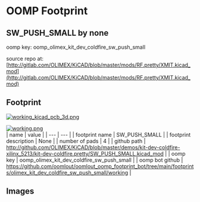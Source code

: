 # OOMP Footprint  
## SW_PUSH_SMALL  by none  
  
oomp key: oomp_olimex_kit_dev_coldfire_sw_push_small  
  
source repo at: [http://gitlab.com/OLIMEX/KiCAD/blob/master/mods/RF.pretty/XMIT.kicad_mod](http://gitlab.com/OLIMEX/KiCAD/blob/master/mods/RF.pretty/XMIT.kicad_mod)  
## Footprint  
  
[![working_kicad_pcb_3d.png](working_kicad_pcb_3d_600.png)](working_kicad_pcb_3d.png)  
  
[![working.png](working_600.png)](working.png)  
| name | value | 
| --- | --- | 
| footprint name | SW_PUSH_SMALL | 
| footprint description | None | 
| number of pads | 4 | 
| github path | http://github.com/OLIMEX/KiCAD/blob/master/demos/kit-dev-coldfire-xilinx_5213/kit-dev-coldfire.pretty/SW_PUSH_SMALL.kicad_mod | 
| oomp key | oomp_olimex_kit_dev_coldfire_sw_push_small | 
| oomp bot github | https://github.com/oomlout/oomlout_oomp_footprint_bot/tree/main/footprints/olimex_kit_dev_coldfire_sw_push_small/working | 
## Images  
